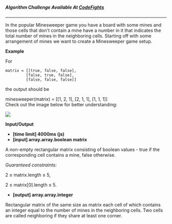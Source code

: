 

##### Algorithm Challenge Available At [CodeFights](https://codefights.com/arcade/intro/level-5/ZMR5n7vJbexnLrgaM)
---
In the popular Minesweeper game you have a board with some mines and those cells that don't contain a mine have a number in it that indicates the total number of mines in the neighboring cells. Starting off with some arrangement of mines we want to create a Minesweeper game setup.

**Example**

For

    matrix = [[true, false, false],
             [false, true, false],
             [false, false, false]]
the output should be

minesweeper(matrix) = [[1, 2, 1],
                       [2, 1, 1],
                       [1, 1, 1]]       
Check out the image below for better understanding:

![](https://codefightsuserpics.s3.amazonaws.com/tasks/minesweeper/img/example.png?_tm=1490636350838)

**Input/Output**

- **[time limit] 4000ms (js)**
- **[input] array.array.boolean matrix**

A non-empty rectangular matrix consisting of boolean values - true if the corresponding cell contains a mine, false otherwise.

*Guaranteed constraints:*

2 ≤ matrix.length ≤ 5,

2 ≤ matrix[0].length ≤ 5.

- **[output] array.array.integer**

Rectangular matrix of the same size as matrix each cell of which contains an integer equal to the number of mines in the neighboring cells. Two cells are called neighboring if they share at least one corner.